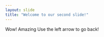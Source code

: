 ```yaml
---
layout: slide
title: "Welcome to our second slide!"
---
```

Wow! Amazing
Use the left arrow to go back!
